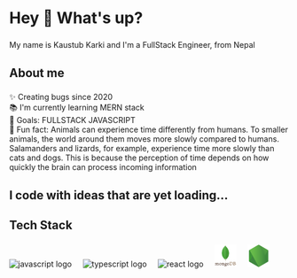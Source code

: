 <h1 align="left">Hey 👋 What's up?</h1>

###

<p align="left">My name is Kaustub Karki and I'm a FullStack Engineer, from Nepal</p>

###

<h2 align="left">About me</h2>

###

<p align="left">✨ Creating bugs since 2020<br>📚 I'm currently learning MERN stack<br>🎯 Goals: FULLSTACK JAVASCRIPT<br>🎲 Fun fact: Animals can experience time differently from humans. To smaller animals, the world around them moves more slowly compared to humans. Salamanders and lizards, for example, experience time more slowly than cats and dogs. This is because the perception of time depends on how quickly the brain can process incoming information </p>

###

<h2 align="left">I code with ideas that are yet loading...</h2>

<h2>Tech Stack</h2>

###

<div align="left">
  <img src="https://cdn.jsdelivr.net/gh/devicons/devicon/icons/javascript/javascript-original.svg" height="40" alt="javascript logo"  />
  <img width="12" />
  <img src="https://cdn.jsdelivr.net/gh/devicons/devicon/icons/mongoose/mongoose-original.svg" height="40" alt="typescript logo"  />
  <img width="12" />
  <img src="https://cdn.jsdelivr.net/gh/devicons/devicon/icons/react/react-original.svg" height="40" alt="react logo"  />
  <img width="12" />
  <img src="https://github.com/devicons/devicon/blob/v2.16.0/icons/mongodb/mongodb-original-wordmark.svg" height="40" alt="react logo"  />
  <img width="12" />
 <img src="https://github.com/devicons/devicon/blob/v2.16.0/icons/nodejs/nodejs-original.svg" height="40" alt="react logo"  />
  <img width="12" />
</div>

###
